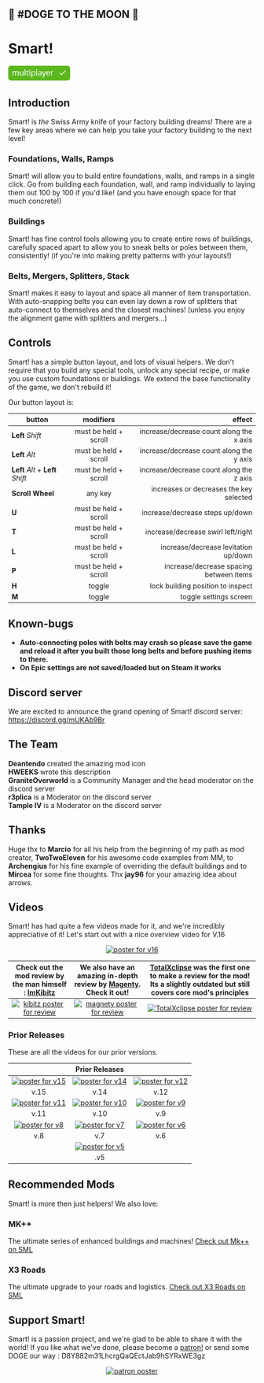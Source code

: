 ## 🚀 #DOGE TO THE MOON 🚀 

# Smart!

![multiplayer](https://raw.githubusercontent.com/deantendo/community/master/com_mp_yes.png)

## Introduction

Smart! is _the_ Swiss Army knife of your factory building dreams! There are a few key areas where we can help you take your factory building to the next level!

### Foundations, Walls, Ramps

Smart! will allow you to build entire foundations, walls, and ramps in a single click. Go from building each foundation, wall, and ramp individually to laying them out 100 by 100 if you'd like! (and you have enough space for that much concrete!)

### Buildings

Smart! has fine control tools allowing you to create entire rows of buildings, carefully spaced apart to allow you to sneak belts or poles between them, consistently! (if you're into making pretty patterns with your layouts!)

### Belts, Mergers, Splitters, Stack

Smart! makes it easy to layout and space all manner of item transportation. With auto-snapping belts you can even lay down a row of splitters that auto-connect to themselves and the closest machines! (unless you enjoy the alignment game with splitters and mergers...)

## Controls

Smart! has a simple button layout, and lots of visual helpers. We don't require that you build any special tools, unlock any special recipe, or make you use custom foundations or buildings. We extend the base functionality of the game, we don't rebuild it!

Our button layout is:

<center>

|button|modifiers|effect|
|---|:-:|--:|
| __Left__ *Shift* | must be held + scroll | increase/decrease count along the x axis |
| __Left__ *Alt* | must be held + scroll | increase/decrease count along the y axis |
| __Left__ *Alt* + __Left__ *Shift* | must be held + scroll | increase/decrease count along the z axis |
| __Scroll Wheel__ | any key | increases or decreases the key selected |
| __U__ | must be held + scroll | increase/decrease steps up/down |
| __T__ | must be held + scroll | increase/decrease swirl left/right |
| __L__ | must be held + scroll | increase/decrease levitation up/down |
| __P__ | must be held + scroll | increase/decrease spacing between items |
| __H__ | toggle | lock building position to inspect |
| __M__ | toggle | toggle settings screen |

</center>

## Known-bugs
* __Auto-connecting poles with belts may crash so please save the game and reload it after you built those long belts and before pushing items to there.__
* __On Epic settings are not saved/loaded but on Steam it works__

## Discord server
We are excited to announce the grand opening of Smart! discord server: https://discord.gg/mUKAb9Br

## The Team
**Deantendo** created the amazing mod icon <br>
**HWEEKS** wrote this description <br>
**GraniteOverworld** is a Community Manager and the head moderator on the discord server <br>
**r3plica** is a Moderator on the discord server <br>
**Tample IV** is a Moderator on the discord server <br>



## Thanks
Huge thx to **Marcio** for all his help from the beginning of my path as mod creator, **TwoTwoEleven** for his awesome code examples from MM, to **Archengius** for his fine example of overriding the default buildings and to **Mircea** for some fine thoughts. Thx **jay96** for your amazing idea about arrows.


## Videos

Smart! has had quite a few videos made for it, and we're incredibly appreciative of it! Let's start out with a nice overview video for V.16

<center>
 
[![poster for v16][v16-img]][v16-vid]

|Check out the mod review by the man himself : [ImKibitz](https://www.youtube.com/channel/UCz9qw5nupdzCGwHwQiqs7qA) |We also have an amazing in-depth review by [Magenty](https://www.youtube.com/channel/UCL8hC7X4mpAKdoP5gwdKkBQ). Check it out! | [TotalXclipse](https://www.youtube.com/channel/UC2SNK_S7tvROHS_KJdIiEFg) was the first one to make a review for the mod! Its a slightly outdated but still covers core mod's principles |
|:-:|:-:|:-:|
|[![kibitz poster for review][kibitz-review-img]][kibitz-review-vid]|[![magnety poster for review][magnety-review-img]][magnety-review-vid]|[![TotalXclipse poster for review][TotalXclipse-review-img]][TotalXclipse-review-vid]|
</center>

### Prior Releases

These are all the videos for our prior versions.

<center>

| | Prior Releases | |
|:-:|:-:|:-:|
|[![poster for v15][v15-img]][v15-vid]|[![poster for v14][v14-img]][v14-vid]|[![poster for v12][v12-img]][v12-vid]|
|v.15|v.14|v.12|
|[![poster for v11][v11-img]][v11-vid]|[![poster for v10][v10-img]][v10-vid]|[![poster for v9][v9-img]][v9-vid]|
|v.11|v.10|v.9|
|[![poster for v8][v8-img]][v8-vid]|[![poster for v7][v7-img]][v7-vid]|[![poster for v6][v6-img]][v6-vid]|
|v.8|v.7|v.6|
| |[![poster for v5][v5-img]][v5-vid]| |
| |.v5| |

</center>

## Recommended Mods

Smart! is more then just helpers! We also love:

### MK++

The ultimate series of enhanced buildings and machines! [Check out Mk++ on SML](https://ficsit.app/mod/4HFJNS71Ua5TrR)

### X3 Roads

The ultimate upgrade to your roads and logistics. [Check out X3 Roads on SML](https://ficsit.app/mod/CTm5tJXpDfdATU)

## Support Smart!

Smart! is a passion project, and we're glad to be able to share it with the world! If you like what we've done, please become a [patron!][pgash] or send some DOGE our way : D8Y882m31LhcrgQaQEctJab9hSYRxWE3gz

<center>

[![patron poster](https://c5.patreon.com/external/logo/become_a_patron_button@2x.png)][pgash]
</center>

[pgash]: https://www.patreon.com/Algalish

[belts]: https://media.giphy.com/media/aQoz1zfHjsoZALm6X8/giphy.gif
[foundations]: https://media.giphy.com/media/1J5fZI3iihdCT49PSM/giphy.gif
[buildings]: https://media.giphy.com/media/toIlPfgLfvbINAwsJf/giphy.gif

[v16-img]: https://i.ibb.co/pJfhJR2/Preview-Template-Small.jpg
[v16-vid]: https://youtu.be/MmkfqByx0i0

[v15-img]: https://i.ibb.co/mb2WJNz/Preview-Template-Small.jpg
[v15-vid]: https://youtu.be/jxfJR3ullJI

[v14-img]: https://i.ibb.co/jGG28hx/Preview-Small.jpg
[v14-vid]: https://youtu.be/-HbCKSABeWE

[v12-img]: https://i.ibb.co/vXXDVst/v-12-small.jpg
[v12-vid]: https://youtu.be/thC8RvniApQ

[v11-img]: https://i.ibb.co/WcNB78B/V-11-small.jpg
[v11-vid]: https://youtu.be/5qE3G4KbJXM

[v10-img]: https://i.ibb.co/C1n8b1j/V-10-small.jpg
[v10-vid]: https://youtu.be/ejINdaaRQtU

[v9-img]: https://i.ibb.co/5k6vD83/V-9-small.jpg
[v9-vid]: https://youtu.be/UQVYEl7d9Tg

[v8-img]: https://i.ibb.co/0GYmQz3/V-8-small.jpg
[v8-vid]: https://youtu.be/4H0Bbzhq1_E

[v7-img]: https://i.ibb.co/mTT1PhY/V7-small.jpg
[v7-vid]: https://youtu.be/BQqahJcdKfM

[v6-img]: https://i.ibb.co/P6GkWqB/V6-small.jpg
[v6-vid]: https://youtu.be/8_H7TJvwJC4

[v5-img]: https://i.ibb.co/YRSdCwk/V5-small.jpg
[v5-vid]: https://youtu.be/qnLOsYsZOXg

[magnety-review-img]: https://raw.githubusercontent.com/Algalish/SmartIssueTracker/master/img/magnety_review_preview.jpg
[magnety-review-vid]: https://youtu.be/O7jHpKhhqaY

[kibitz-review-img]: https://raw.githubusercontent.com/Algalish/SmartIssueTracker/master/img/kibitz_review_preview.jpg
[kibitz-review-vid]: https://youtu.be/JSL6kSgzYJk

[TotalXclipse-review-img]: https://raw.githubusercontent.com/Algalish/SmartIssueTracker/master/img/TotalXclipse_review_preview.jpg
[TotalXclipse-review-vid]: https://youtu.be/wIfhqBxiufk



